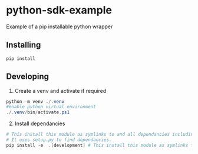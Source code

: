 # python-sdk-example

Example of a pip installable python wrapper

## Installing

```
pip install
```

## Developing

1. Create a venv and activate if required

```powershell
python -m venv ./.venv
#enable python virtual environment
./.venv/bin/activate.ps1
```

2. Install dependancies

```powershell
# This install this module as symlinks to and all dependancies including the ones needed locally.
# It uses setup.py to find dependancies.
pip install -e  .[development] # This install this module as symlinks to and all dependancies including the ones needed locally.
```
